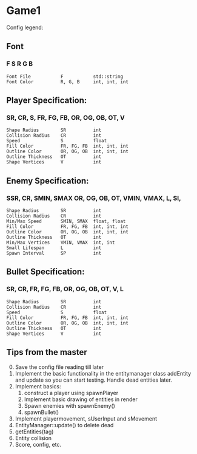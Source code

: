 # Game1

Config legend:

## Font
### F S R G B
    Font File           F           std::string
    Font Color          R, G, B     int, int, int

## Player Specification:
### SR, CR, S, FR, FG, FB, OR, OG, OB, OT, V
    Shape Radius        SR          int
    Collision Radius    CR          int
    Speed               S           float
    Fill Color          FR, FG, FB  int, int, int
    Outline Color       OR, OG, OB  int, int, int
    Outline Thickness   OT          int
    Shape Vertices      V           int

## Enemy Specification:
### SSR, CR, SMIN, SMAX OR, OG, OB, OT, VMIN, VMAX, L, SI,
    Shape Radius        SR          int
    Collision Radius    CR          int
    Min/Max Speed       SMIN, SMAX  float, float
    Fill Color          FR, FG, FB  int, int, int
    Outline Color       OR, OG, OB  int, int, int
    Outline Thickness   OT          int
    Min/Max Vertices    VMIN, VMAX  int, int
    Small Lifespan      L           int
    Spawn Interval      SP          int

## Bullet Specification:
### SR, CR, FR, FG, FB, OR, OG, OB, OT, V, L
    Shape Radius        SR          int
    Collision Radius    CR          int
    Speed               S           float
    Fill Color          FR, FG, FB  int, int, int
    Outline Color       OR, OG, OB  int, int, int
    Outline Thickness   OT          int
    Shape Vertices      V           int

## Tips from the master
0. Save the config file reading till later
1. Implement the basic functionality in the entitymanager class addEntity and update so you can start testing. Handle dead entities later.
2. Implement basics:
   1. construct a player using spawnPlayer
   2. Implement basic drawing of entities in render
   3. Spawn enemies with spawnEnemy()
   4. spawnBullet()
3. Implement playermovement, sUserInput and sMovement
4. EntityManager::update() to delete dead
5. getEntities(tag)
6. Entity collision
7. Score, config, etc.

